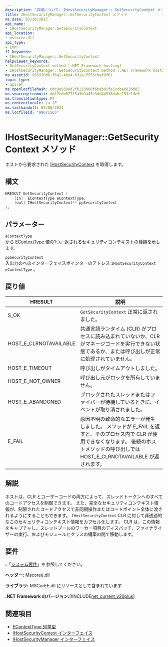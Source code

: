 ```yaml
---
description: '詳細について: IHostSecurityManager:: GetSecurityContext メソッド'
title: IHostSecurityManager::GetSecurityContext メソッド
ms.date: 03/30/2017
api_name:
- IHostSecurityManager.GetSecurityContext
api_location:
- mscoree.dll
api_type:
- COM
f1_keywords:
- IHostSecurityManager::GetSecurityContext
helpviewer_keywords:
- GetSecurityContext method [.NET Framework hosting]
- IHostSecurityManager::GetSecurityContext method [.NET Framework hosting]
ms.assetid: 958970d6-f6a2-4b84-b32a-f555cbaf8f61
topic_type:
- apiref
ms.openlocfilehash: 0dc9e0380d2fb218b68f6beb85fa1ccba8826d85
ms.sourcegitcommit: ddf7edb67715a5b9a45e3dd44536dabc153c1de0
ms.translationtype: MT
ms.contentlocale: ja-JP
ms.lasthandoff: 02/06/2021
ms.locfileid: "99671565"
---
```

# <a name="ihostsecuritymanagergetsecuritycontext-method"></a>IHostSecurityManager::GetSecurityContext メソッド

ホストから要求された [IHostSecurityContext](ihostsecuritycontext-interface.md) を取得します。  
  
## <a name="syntax"></a>構文  
  
```cpp
HRESULT GetSecurityContext (  
    [in]  EContextType eContextType,
    [out] IHostSecurityContext** ppSecurityContext  
);  
```  
  
## <a name="parameters"></a>パラメーター  

 `eContextType`  
 から [EContextType](econtexttype-enumeration.md) 値の1つ。返されるセキュリティコンテキストの種類を示します。  
  
 `ppSecurityContext`  
 入出力のへのインターフェイスポインターのアドレス `IHostSecurityContext` `eContextType` 。  
  
## <a name="return-value"></a>戻り値  
  
|HRESULT|説明|  
|-------------|-----------------|  
|S_OK|`GetSecurityContext` 正常に返されました。|  
|HOST_E_CLRNOTAVAILABLE|共通言語ランタイム (CLR) がプロセスに読み込まれていないか、CLR がマネージコードを実行できない状態であるか、または呼び出しが正常に処理されていません。|  
|HOST_E_TIMEOUT|呼び出しがタイムアウトしました。|  
|HOST_E_NOT_OWNER|呼び出し元がロックを所有していません。|  
|HOST_E_ABANDONED|ブロックされたスレッドまたはファイバーが待機しているときに、イベントが取り消されました。|  
|E_FAIL|原因不明の致命的なエラーが発生しました。 メソッドが E_FAIL を返すと、そのプロセス内で CLR が使用できなくなります。 後続のホストメソッドの呼び出しでは HOST_E_CLRNOTAVAILABLE が返されます。|  
  
## <a name="remarks"></a>解説  

 ホストは、CLR とユーザーコードの両方によって、スレッドトークンへのすべてのコードアクセスを制御できます。 また、完全なセキュリティコンテキスト情報が、制限されたコードアクセスで非同期操作またはコードポイント全体に渡されるようにすることもできます。 `IHostSecurityContext` CLR に対して非透過的なこのセキュリティコンテキスト情報をカプセル化します。 CLR は、この情報をキャプチャし、スレッドプールのワーカー項目のディスパッチ、ファイナライザーの実行、およびモジュールとクラスの構築の間で移動します。  
  
## <a name="requirements"></a>要件  

 **:**「[システム要件](../../get-started/system-requirements.md)」を参照してください。  
  
 **ヘッダー:** Mscoree.dll  
  
 **ライブラリ:** MSCorEE.dll にリソースとして含まれています  
  
 **.NET Framework のバージョン:**[!INCLUDE[net_current_v20plus](../../../../includes/net-current-v20plus-md.md)]  
  
## <a name="see-also"></a>関連項目

- [EContextType 列挙型](econtexttype-enumeration.md)
- [IHostSecurityContext インターフェイス](ihostsecuritycontext-interface.md)
- [IHostSecurityManager インターフェイス](ihostsecuritymanager-interface.md)
